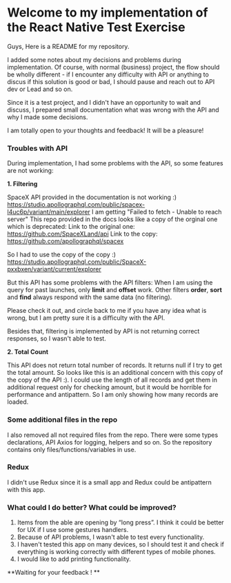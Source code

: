 # Welcome to my implementation of the React Native Test Exercise
Guys, 
Here is a README for my repository. 

I added some notes about my decisions and problems during implementation. 
Of course, with normal (business) project, the flow should be wholly different - if I encounter any difficulty with API or anything to discus if this solution is good or bad, I should pause and reach out to API dev or Lead and so on. 

Since it is a test project, and I didn't have an opportunity to wait and discuss, I prepared small documentation what was wrong with the API and why I made some decisions. 

I am totally open to your thoughts and feedback! It will be a pleasure!

### Troubles with API

During implementation, I had some problems with the API, so some features are not working:

**1. Filtering**

 SpaceX API provided in the documentation is not working :)
https://studio.apollographql.com/public/spacex-l4uc6p/variant/main/explorer 
I am getting "Failed to fetch - Unable to reach server" 
This repo provided in the docs looks like a copy of the orginal one which is deprecated:
Link to the original one: https://github.com/SpaceXLand/api
Link to the copy: https://github.com/apollographql/spacex

So I had to use the copy of the copy :) 
https://studio.apollographql.com/public/SpaceX-pxxbxen/variant/current/explorer

But this API has some problems with the API filters:
When I am using the query for past launches, only **limit** and **offset** work. 
Other filters  **order**, **sort** and **find** always respond with the same data (no filtering). 

Please check it out, and circle back to me if you have any idea what is wrong, but I am pretty sure it is a difficulty with the API.

Besides that, filtering is implemented by API is not returning correct responses, so I wasn't able to test. 

**2. Total Count**

This API does not return total number of records. It returns null if I try to get the total amount. 
So looks like this is an additional concern with this copy of the copy of the API :). 
I could use the length of all records and get them in additional request only for checking amount, but it would be horrible for performance and antipattern. 
So I am only showing how many records are loaded.  

### Some additional files in the repo

I also removed all not required files from the repo. There were some types declarations, API Axios for logging, helpers and so on. So the repository contains only files/functions/variables in use.

### Redux

I didn't use Redux since it is a small app and Redux could be antipattern with this app. 

### What could I do better? What could be improved? 
 1. Items from the able are opening by “long press”. I think it could be better for UX if I use some gestures handlers.
 2. Because of API problems, I wasn't able to test every functionality.
 3. I haven't tested this app on many devices, so I should test it and check if everything is working correctly with different types of mobile phones. 
 4. I would like to add printing functionality.
 
**Waiting for your feedback ! **


